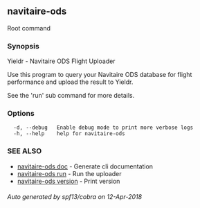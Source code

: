## navitaire-ods

Root command

### Synopsis


Yieldr - Navitaire ODS Flight Uploader

Use this program to query your Navitaire ODS database for flight performance and
upload the result to Yieldr.

See the 'run' sub command for more details.


### Options

```
  -d, --debug   Enable debug mode to print more verbose logs
  -h, --help    help for navitaire-ods
```

### SEE ALSO
* [navitaire-ods doc](navitaire-ods_doc.md)	 - Generate cli documentation
* [navitaire-ods run](navitaire-ods_run.md)	 - Run the uploader
* [navitaire-ods version](navitaire-ods_version.md)	 - Print version

###### Auto generated by spf13/cobra on 12-Apr-2018
